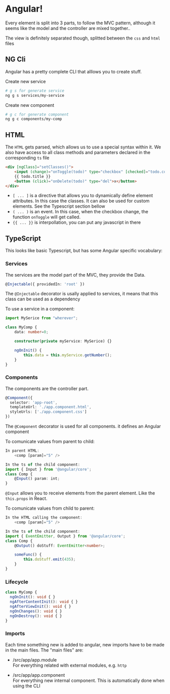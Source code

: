 # Angular!

Every element is split into 3 parts, to follow the MVC pattern, although it seems like the model and the controller are mixed together..

The view is definitely separated though, splitted between the `css` and `html` files


## NG Cli

Angular has a pretty complete CLI that alllows you to create stuff.

Create new service
```bash
# g s for generate service
ng g s services/my-service
```

Create new component
```bash
# g c for generate component
ng g c components/my-comp
```

## HTML

The `HTML` gets parsed, which allows us to use a special syntax within it. We also have access to all class methods and parameters declared in the corresponding `ts` file

```html
<div [ngClass]="setClasses()">
    <input (change)="onToggle(todo)" type="checkbox" [checked]="todo.completed"/>
    {{ todo.title }}
    <button (click)="onDelete(todo)" type="del">x</button>
</div>
```

- `[ ... ]` is a directive that allows you to dynamically define element attributes. In this case the classes. It can also be used for custom elements. See the Typescript section bellow
- `( ... )` is an event. In this case, when the checkbox change, the function `onToggle` will get called.
- `{{ ... }}` is interpollation, you can put any javascript in there


## TypeScript

This looks like basic Typescript, but has some Angular specific vocabulary:

### Services

The services are the model part of the MVC, they provide the Data.

```typescript
@Injectable({ providedIn: 'root' })
```
The `@Injectable` decorator is usally applied to services, it means that this class can be used as a dependency

To use a service in a component:
```typescript
import MySerice from "wherever";

class MyComp {
    data: number=0;

    constructor(private myService: MySerice) {}

    ngOnInit() {
        this.data = this.myService.getNumber();
    }
}
```


### Components

The components are the controller part.

```typescript
@Component({
  selector: 'app-root',
  templateUrl: './app.component.html',
  styleUrls: ['./app.component.css']
})
```
The `@Component` decorator is used for all components. it defines an Angular component


To comunicate values from parent to child:
```typescript
In parent HTML:
    <comp [param]="5" />

In the ts of the child component:
import { Input } from '@angular/core';
class Comp {
    @Input() param: int;
}
```
`@Input` allows you to receive elements from the parent element. Like the `this.props` in React.


To comunicate values from child to parent:
```typescript
In the HTML calling the component:
    <comp [param]="5" />

In the ts of the child component:
import { EventEmitter, Output } from '@angular/core';
class Comp {
    @Output() doStuff: EventEmitter<number>;

    someFunc() {
        this.doStuff.emit(435);
    }
}
```

### Lifecycle

```typescript
class MyComp {
  ngOnInit(): void { }
  ngAfterContentInit(): void { }
  ngAfterViewInit(): void { }
  ngOnChanges(): void { }
  ngOnDestroy(): void { }
}
```

### Imports

Each time something new is added to angular, new imports have to be made in the main files. The "main files" are:
- /src/app/app.module  
    For everything related with external modules, e.g. `http`

- /src/app/app.component  
    For everything new internal component. This is automatically done when using the CLI
